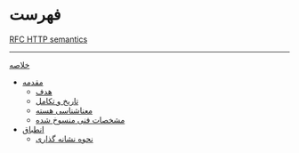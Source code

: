 # فهرست

[RFC HTTP semantics](./http_semantics.md)

---

[خلاصه](./abstract.md)

- [مقدمه]()
  - [هدف](./chapter_1_1.md)
  - [تاریخ و تکامل](./chapter_1_2.md)
  - [معناشناسی هسته](./chapter_1_3.md)
  - [مشخصات فنی منسوخ شده]()
- [انطباق]()
  - [نحوه نشانه گذاری](./chapter_2_1.md)
